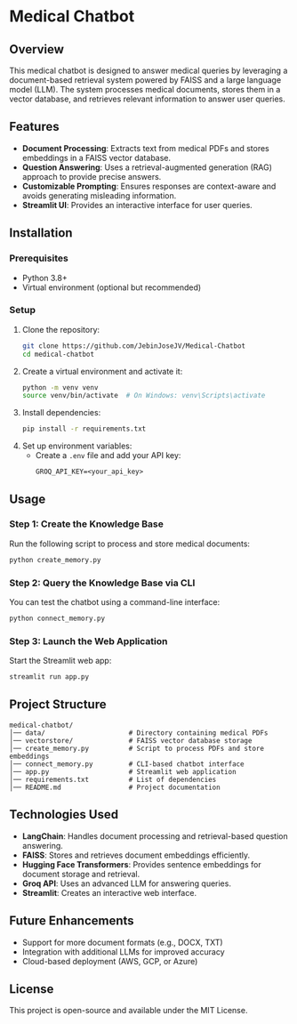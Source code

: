 # Medical Chatbot

## Overview
This medical chatbot is designed to answer medical queries by leveraging a document-based retrieval system powered by FAISS and a large language model (LLM). The system processes medical documents, stores them in a vector database, and retrieves relevant information to answer user queries.

## Features
- **Document Processing**: Extracts text from medical PDFs and stores embeddings in a FAISS vector database.
- **Question Answering**: Uses a retrieval-augmented generation (RAG) approach to provide precise answers.
- **Customizable Prompting**: Ensures responses are context-aware and avoids generating misleading information.
- **Streamlit UI**: Provides an interactive interface for user queries.

## Installation

### Prerequisites
- Python 3.8+
- Virtual environment (optional but recommended)

### Setup
1. Clone the repository:
   ```sh
   git clone https://github.com/JebinJoseJV/Medical-Chatbot
   cd medical-chatbot
   ```
2. Create a virtual environment and activate it:
   ```sh
   python -m venv venv
   source venv/bin/activate  # On Windows: venv\Scripts\activate
   ```
3. Install dependencies:
   ```sh
   pip install -r requirements.txt
   ```
4. Set up environment variables:
   - Create a `.env` file and add your API key:
     ```
     GROQ_API_KEY=<your_api_key>
     ```

## Usage

### Step 1: Create the Knowledge Base
Run the following script to process and store medical documents:
```sh
python create_memory.py
```

### Step 2: Query the Knowledge Base via CLI
You can test the chatbot using a command-line interface:
```sh
python connect_memory.py
```

### Step 3: Launch the Web Application
Start the Streamlit web app:
```sh
streamlit run app.py
```

## Project Structure
```
medical-chatbot/
│── data/                     # Directory containing medical PDFs
│── vectorstore/              # FAISS vector database storage
│── create_memory.py          # Script to process PDFs and store embeddings
│── connect_memory.py         # CLI-based chatbot interface
│── app.py                    # Streamlit web application
│── requirements.txt          # List of dependencies
│── README.md                 # Project documentation
```

## Technologies Used
- **LangChain**: Handles document processing and retrieval-based question answering.
- **FAISS**: Stores and retrieves document embeddings efficiently.
- **Hugging Face Transformers**: Provides sentence embeddings for document storage and retrieval.
- **Groq API**: Uses an advanced LLM for answering queries.
- **Streamlit**: Creates an interactive web interface.

## Future Enhancements
- Support for more document formats (e.g., DOCX, TXT)
- Integration with additional LLMs for improved accuracy
- Cloud-based deployment (AWS, GCP, or Azure)

## License
This project is open-source and available under the MIT License.



